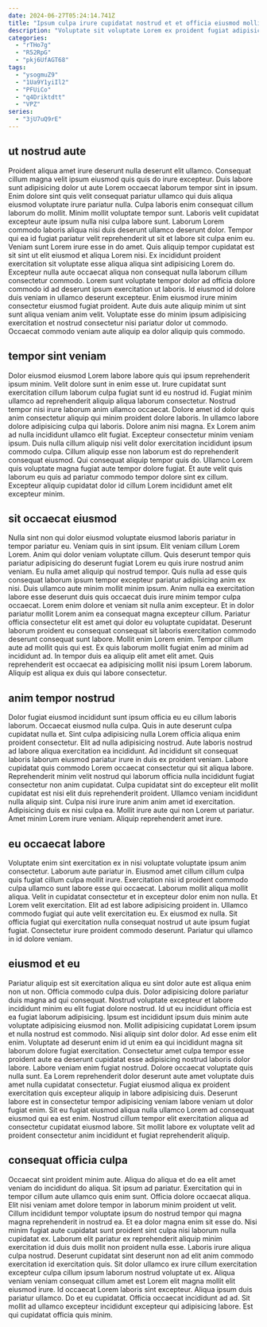 ```yaml
---
date: 2024-06-27T05:24:14.741Z
title: "Ipsum culpa irure cupidatat nostrud et et officia eiusmod mollit ex dolore."
description: "Voluptate sit voluptate Lorem ex proident fugiat adipisicing ad tempor et pariatur occaecat cupidatat sunt. Ex labore occaecat nulla laborum Lorem est amet reprehenderit deserunt velit."
categories:
  - "rTHo7g"
  - "R52RpG"
  - "pkj6UfAGT68"
tags:
  - "ysogmuZ9"
  - "1Ua9Y1yiIl2"
  - "PFUiCo"
  - "q4Driktdtt"
  - "VPZ"
series:
  - "3jU7uQ9rE"
---
```



## ut nostrud aute

Proident aliqua amet irure deserunt nulla deserunt elit ullamco. Consequat cillum magna velit ipsum eiusmod quis quis do irure excepteur. Duis labore sunt adipisicing dolor ut aute Lorem occaecat laborum tempor sint in ipsum. Enim dolore sint quis velit consequat pariatur ullamco qui duis aliqua eiusmod voluptate irure pariatur nulla. Culpa laboris enim consequat cillum laborum do mollit.
Minim mollit voluptate tempor sunt. Laboris velit cupidatat excepteur aute ipsum nulla nisi culpa labore sunt. Laborum Lorem commodo laboris aliqua nisi duis deserunt ullamco deserunt dolor. Tempor qui ea id fugiat pariatur velit reprehenderit ut sit et labore sit culpa enim eu. Veniam sunt Lorem irure esse in do amet. Quis aliquip tempor cupidatat est sit sint ut elit eiusmod et aliqua Lorem nisi. Ex incididunt proident exercitation sit voluptate esse aliqua aliqua sint adipisicing Lorem do.
Excepteur nulla aute occaecat aliqua non consequat nulla laborum cillum consectetur commodo. Lorem sunt voluptate tempor dolor ad officia dolore commodo id ad deserunt ipsum exercitation ut laboris. Id eiusmod id dolore duis veniam in ullamco deserunt excepteur. Enim eiusmod irure minim consectetur eiusmod fugiat proident. Aute duis aute aliquip minim ut sint sunt aliqua veniam anim velit. Voluptate esse do minim ipsum adipisicing exercitation et nostrud consectetur nisi pariatur dolor ut commodo. Occaecat commodo veniam aute aliquip ea dolor aliquip quis commodo.

## tempor sint veniam

Dolor eiusmod eiusmod Lorem labore labore quis qui ipsum reprehenderit ipsum minim. Velit dolore sunt in enim esse ut. Irure cupidatat sunt exercitation cillum laborum culpa fugiat sunt id eu nostrud id. Fugiat minim ullamco ad reprehenderit aliquip aliqua laborum consectetur. Nostrud tempor nisi irure laborum anim ullamco occaecat.
Dolore amet id dolor quis anim consectetur aliquip qui minim proident dolore laboris. In ullamco labore dolore adipisicing culpa qui laboris. Dolore anim nisi magna. Ex Lorem anim ad nulla incididunt ullamco elit fugiat.
Excepteur consectetur minim veniam ipsum. Duis nulla cillum aliquip nisi velit dolor exercitation incididunt ipsum commodo culpa. Cillum aliquip esse non laborum est do reprehenderit consequat eiusmod. Qui consequat aliquip tempor quis do. Ullamco Lorem quis voluptate magna fugiat aute tempor dolore fugiat. Et aute velit quis laborum eu quis ad pariatur commodo tempor dolore sint ex cillum. Excepteur aliquip cupidatat dolor id cillum Lorem incididunt amet elit excepteur minim.

## sit occaecat eiusmod

Nulla sint non qui dolor eiusmod voluptate eiusmod laboris pariatur in tempor pariatur eu. Veniam quis in sint ipsum. Elit veniam cillum Lorem Lorem. Anim qui dolor veniam voluptate cillum. Quis deserunt tempor quis pariatur adipisicing do deserunt fugiat Lorem eu quis irure nostrud anim veniam. Eu nulla amet aliquip qui nostrud tempor. Quis nulla ad esse quis consequat laborum ipsum tempor excepteur pariatur adipisicing anim ex nisi. Duis ullamco aute minim mollit minim ipsum.
Anim nulla ea exercitation labore esse deserunt duis quis occaecat duis irure minim tempor culpa occaecat. Lorem enim dolore et veniam sit nulla anim excepteur. Et in dolor pariatur mollit Lorem anim ea consequat magna excepteur cillum. Pariatur officia consectetur elit est amet qui dolor eu voluptate cupidatat. Deserunt laborum proident eu consequat consequat sit laboris exercitation commodo deserunt consequat sunt labore.
Mollit enim Lorem enim. Tempor cillum aute ad mollit quis qui est. Ex quis laborum mollit fugiat enim ad minim ad incididunt ad. In tempor duis ea aliquip elit amet elit amet. Quis reprehenderit est occaecat ea adipisicing mollit nisi ipsum Lorem laborum. Aliquip est aliqua ex duis qui labore consectetur.

## anim tempor nostrud

Dolor fugiat eiusmod incididunt sunt ipsum officia eu eu cillum laboris laborum. Occaecat eiusmod nulla culpa. Quis in aute deserunt culpa cupidatat nulla et. Sint culpa adipisicing nulla Lorem officia aliqua enim proident consectetur. Elit ad nulla adipisicing nostrud.
Aute laboris nostrud ad labore aliqua exercitation ea incididunt. Ad incididunt sit consequat laboris laborum eiusmod pariatur irure in duis ex proident veniam. Labore cupidatat quis commodo Lorem occaecat consectetur qui sit aliqua labore. Reprehenderit minim velit nostrud qui laborum officia nulla incididunt fugiat consectetur non anim cupidatat. Culpa cupidatat sint do excepteur elit mollit cupidatat est nisi elit duis reprehenderit proident.
Ullamco veniam incididunt nulla aliquip sint. Culpa nisi irure irure anim anim amet id exercitation. Adipisicing duis ex nisi culpa ea. Mollit irure aute qui non Lorem ut pariatur. Amet minim Lorem irure veniam. Aliquip reprehenderit amet irure.

## eu occaecat labore

Voluptate enim sint exercitation ex in nisi voluptate voluptate ipsum anim consectetur. Laborum aute pariatur in. Eiusmod amet cillum cillum culpa quis fugiat cillum culpa mollit irure. Exercitation nisi id proident commodo culpa ullamco sunt labore esse qui occaecat.
Laborum mollit aliqua mollit aliqua. Velit in cupidatat consectetur et in excepteur dolor enim non nulla. Et Lorem velit exercitation. Elit ad est labore adipisicing proident in.
Ullamco commodo fugiat qui aute velit exercitation eu. Ex eiusmod ex nulla. Sit officia fugiat qui exercitation nulla consequat nostrud ut aute ipsum fugiat fugiat. Consectetur irure proident commodo deserunt. Pariatur qui ullamco in id dolore veniam.

## eiusmod et eu

Pariatur aliquip est sit exercitation aliqua eu sint dolor aute est aliqua enim non ut non. Officia commodo culpa duis. Dolor adipisicing dolore pariatur duis magna ad qui consequat. Nostrud voluptate excepteur et labore incididunt minim eu elit fugiat dolore nostrud. Id ut eu incididunt officia est ea fugiat laborum adipisicing. Ipsum est incididunt ipsum duis minim aute voluptate adipisicing eiusmod non. Mollit adipisicing cupidatat Lorem ipsum et nulla nostrud est commodo. Nisi aliquip sint dolor dolor.
Ad esse enim elit enim. Voluptate ad deserunt enim id ut enim ea qui incididunt magna sit laborum dolore fugiat exercitation. Consectetur amet culpa tempor esse proident aute ea deserunt cupidatat esse adipisicing nostrud laboris dolor labore. Labore veniam enim fugiat nostrud. Dolore occaecat voluptate quis nulla sunt.
Ea Lorem reprehenderit dolor deserunt aute amet voluptate duis amet nulla cupidatat consectetur. Fugiat eiusmod aliqua ex proident exercitation quis excepteur aliquip in labore adipisicing duis. Deserunt labore est in consectetur tempor adipisicing veniam labore veniam ut dolor fugiat enim. Sit eu fugiat eiusmod aliqua nulla ullamco Lorem ad consequat eiusmod qui ea est enim. Nostrud cillum tempor elit exercitation aliqua ad consectetur cupidatat eiusmod labore. Sit mollit labore ex voluptate velit ad proident consectetur anim incididunt et fugiat reprehenderit aliquip.

## consequat officia culpa

Occaecat sint proident minim aute. Aliqua do aliqua et do ea elit amet veniam do incididunt do aliqua. Sit ipsum ad pariatur. Exercitation qui in tempor cillum aute ullamco quis enim sunt. Officia dolore occaecat aliqua. Elit nisi veniam amet dolore tempor in laborum minim proident ut velit. Cillum incididunt tempor voluptate ipsum do nostrud tempor qui magna magna reprehenderit in nostrud ea.
Et ea dolor magna enim sit esse do. Nisi minim fugiat aute cupidatat sunt proident sint culpa nisi laborum nulla cupidatat ex. Laborum elit pariatur ex reprehenderit aliquip minim exercitation id duis duis mollit non proident nulla esse. Laboris irure aliqua culpa nostrud. Deserunt cupidatat sint deserunt non ad elit anim commodo exercitation id exercitation quis. Sit dolor ullamco ex irure cillum exercitation excepteur culpa cillum ipsum laborum nostrud voluptate ut ex.
Aliqua veniam veniam consequat cillum amet est Lorem elit magna mollit elit eiusmod irure. Id occaecat Lorem laboris sint excepteur. Aliqua ipsum duis pariatur ullamco. Do et eu cupidatat. Officia occaecat incididunt ad ad. Sit mollit ad ullamco excepteur incididunt excepteur qui adipisicing labore. Est qui cupidatat officia quis minim.

